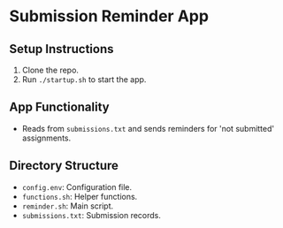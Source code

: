 # Submission Reminder App  
## Setup Instructions  
1. Clone the repo.  
2. Run `./startup.sh` to start the app.  
## App Functionality  
- Reads from `submissions.txt` and sends reminders for 'not submitted' assignments.  
## Directory Structure  
- `config.env`: Configuration file.  
- `functions.sh`: Helper functions.  
- `reminder.sh`: Main script.  
- `submissions.txt`: Submission records.  

